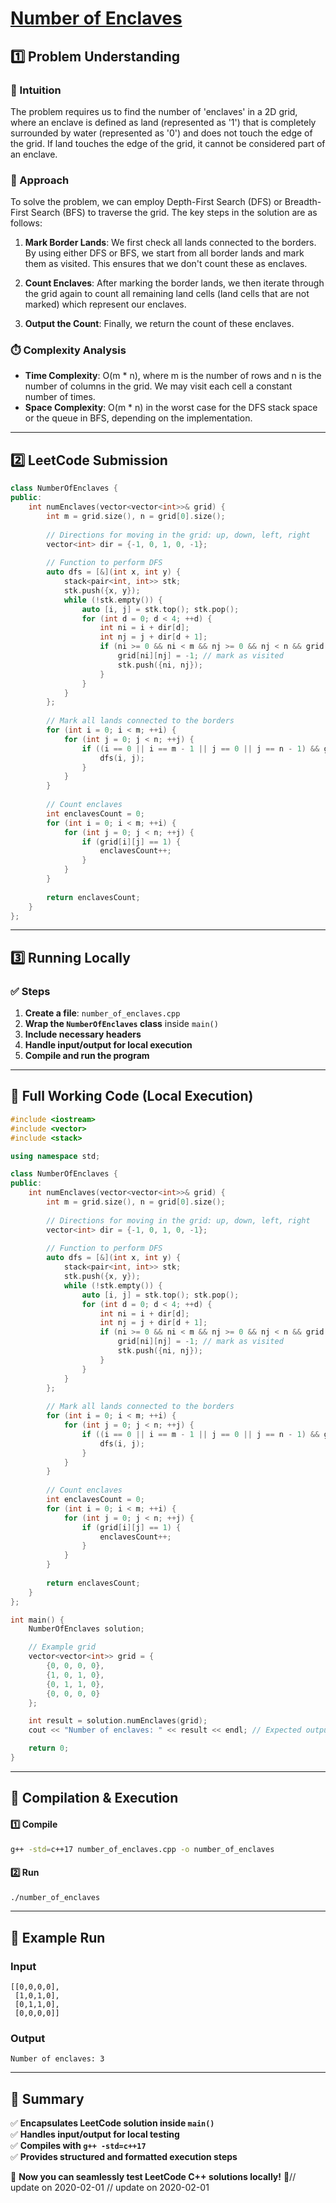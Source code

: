 # **[Number of Enclaves](https://leetcode.com/problems/number-of-enclaves/description/)**  

## **1️⃣ Problem Understanding**  
### **📌 Intuition**  
The problem requires us to find the number of 'enclaves' in a 2D grid, where an enclave is defined as land (represented as '1') that is completely surrounded by water (represented as '0') and does not touch the edge of the grid. If land touches the edge of the grid, it cannot be considered part of an enclave.

### **🚀 Approach**  
To solve the problem, we can employ Depth-First Search (DFS) or Breadth-First Search (BFS) to traverse the grid. The key steps in the solution are as follows:

1. **Mark Border Lands**: We first check all lands connected to the borders. By using either DFS or BFS, we start from all border lands and mark them as visited. This ensures that we don't count these as enclaves.
  
2. **Count Enclaves**: After marking the border lands, we then iterate through the grid again to count all remaining land cells (land cells that are not marked) which represent our enclaves. 

3. **Output the Count**: Finally, we return the count of these enclaves.

### **⏱️ Complexity Analysis**  
- **Time Complexity**: O(m * n), where m is the number of rows and n is the number of columns in the grid. We may visit each cell a constant number of times.
- **Space Complexity**: O(m * n) in the worst case for the DFS stack space or the queue in BFS, depending on the implementation.

---  

## **2️⃣ LeetCode Submission**  
```cpp
class NumberOfEnclaves {
public:
    int numEnclaves(vector<vector<int>>& grid) {
        int m = grid.size(), n = grid[0].size();
        
        // Directions for moving in the grid: up, down, left, right
        vector<int> dir = {-1, 0, 1, 0, -1};
        
        // Function to perform DFS
        auto dfs = [&](int x, int y) {
            stack<pair<int, int>> stk;
            stk.push({x, y});
            while (!stk.empty()) {
                auto [i, j] = stk.top(); stk.pop();
                for (int d = 0; d < 4; ++d) {
                    int ni = i + dir[d];
                    int nj = j + dir[d + 1];
                    if (ni >= 0 && ni < m && nj >= 0 && nj < n && grid[ni][nj] == 1) {
                        grid[ni][nj] = -1; // mark as visited
                        stk.push({ni, nj});
                    }
                }
            }
        };
        
        // Mark all lands connected to the borders
        for (int i = 0; i < m; ++i) {
            for (int j = 0; j < n; ++j) {
                if ((i == 0 || i == m - 1 || j == 0 || j == n - 1) && grid[i][j] == 1) {
                    dfs(i, j);
                }
            }
        }
        
        // Count enclaves
        int enclavesCount = 0;
        for (int i = 0; i < m; ++i) {
            for (int j = 0; j < n; ++j) {
                if (grid[i][j] == 1) {
                    enclavesCount++;
                }
            }
        }
        
        return enclavesCount;
    }
};  
```  

---  

## **3️⃣ Running Locally**  
### **✅ Steps**  
1. **Create a file**: `number_of_enclaves.cpp`  
2. **Wrap the `NumberOfEnclaves` class** inside `main()`  
3. **Include necessary headers**  
4. **Handle input/output for local execution**  
5. **Compile and run the program**  

---  

## **📝 Full Working Code (Local Execution)**  
```cpp
#include <iostream>
#include <vector>
#include <stack>

using namespace std;

class NumberOfEnclaves {
public:
    int numEnclaves(vector<vector<int>>& grid) {
        int m = grid.size(), n = grid[0].size();
        
        // Directions for moving in the grid: up, down, left, right
        vector<int> dir = {-1, 0, 1, 0, -1};
        
        // Function to perform DFS
        auto dfs = [&](int x, int y) {
            stack<pair<int, int>> stk;
            stk.push({x, y});
            while (!stk.empty()) {
                auto [i, j] = stk.top(); stk.pop();
                for (int d = 0; d < 4; ++d) {
                    int ni = i + dir[d];
                    int nj = j + dir[d + 1];
                    if (ni >= 0 && ni < m && nj >= 0 && nj < n && grid[ni][nj] == 1) {
                        grid[ni][nj] = -1; // mark as visited
                        stk.push({ni, nj});
                    }
                }
            }
        };
        
        // Mark all lands connected to the borders
        for (int i = 0; i < m; ++i) {
            for (int j = 0; j < n; ++j) {
                if ((i == 0 || i == m - 1 || j == 0 || j == n - 1) && grid[i][j] == 1) {
                    dfs(i, j);
                }
            }
        }
        
        // Count enclaves
        int enclavesCount = 0;
        for (int i = 0; i < m; ++i) {
            for (int j = 0; j < n; ++j) {
                if (grid[i][j] == 1) {
                    enclavesCount++;
                }
            }
        }
        
        return enclavesCount;
    }
};

int main() {
    NumberOfEnclaves solution;

    // Example grid
    vector<vector<int>> grid = {
        {0, 0, 0, 0},
        {1, 0, 1, 0},
        {0, 1, 1, 0},
        {0, 0, 0, 0}
    };

    int result = solution.numEnclaves(grid);
    cout << "Number of enclaves: " << result << endl; // Expected output: 3

    return 0;
}
```  

---  

## **🔧 Compilation & Execution**  
#### **1️⃣ Compile**  
```bash
g++ -std=c++17 number_of_enclaves.cpp -o number_of_enclaves
```  

#### **2️⃣ Run**  
```bash
./number_of_enclaves
```  

---  

## **🎯 Example Run**  
### **Input**  
```
[[0,0,0,0],
 [1,0,1,0],
 [0,1,1,0],
 [0,0,0,0]]
```  
### **Output**  
```
Number of enclaves: 3
```  

---  

## **📌 Summary**  
✅ **Encapsulates LeetCode solution inside `main()`**  
✅ **Handles input/output for local testing**  
✅ **Compiles with `g++ -std=c++17`**  
✅ **Provides structured and formatted execution steps**  

🚀 **Now you can seamlessly test LeetCode C++ solutions locally!** 🚀// update on 2020-02-01
// update on 2020-02-01
